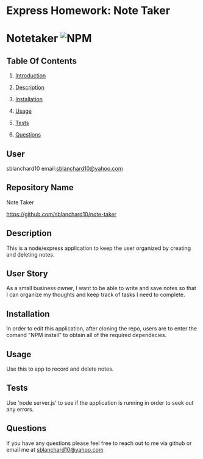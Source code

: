 # Express Homework: Note Taker

# Notetaker ![NPM](https://img.shields.io/npm/l/sta)

## Table Of Contents

1. [Introduction](#user)

2. [Description](#description)

3. [Installation](#installation)

4. [Usage](#usage)

5. [Tests](#tests)

6. [Questions](#questions)

## User

sblanchard10 email:sblanchard10@yahoo.com

## Repository Name

Note Taker

https://github.com/sblanchard10/note-taker

## Description

This is a node/express application to keep the user organized by creating and deleting notes.

## User Story

As a small business owner, I want to be able to write and save notes so that I can organize my thoughts and keep track of tasks I need to complete.

## Installation

In order to edit this application, after cloning the repo, users are to enter the comand "NPM install" to obtain all of the required dependecies.

## Usage

Use this to app to record and delete notes.

## Tests

Use 'node server.js' to see if the application is running in order to seek out any errors.

## Questions

If you have any questions please feel free to reach out to me via github or email me at sblanchard10@yahoo.com
